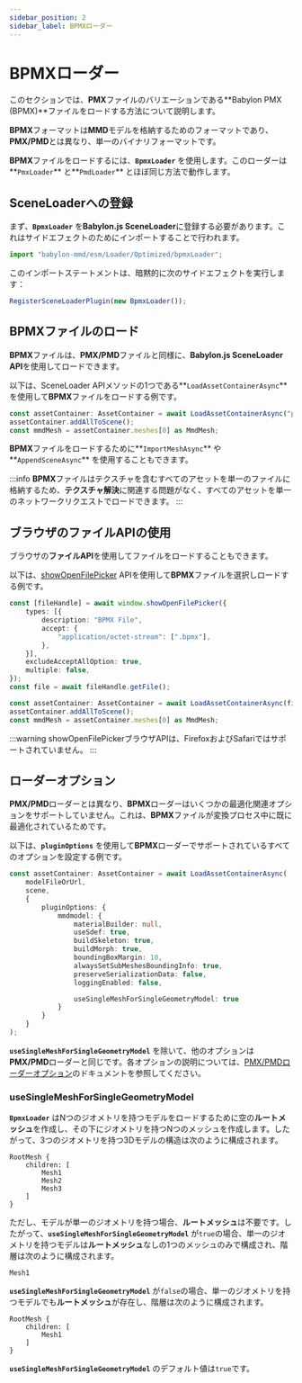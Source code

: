 ```yaml
---
sidebar_position: 2
sidebar_label: BPMXローダー
---
```


# BPMXローダー

このセクションでは、**PMX**ファイルのバリエーションである**Babylon PMX (BPMX)**ファイルをロードする方法について説明します。

**BPMX**フォーマットは**MMD**モデルを格納するためのフォーマットであり、**PMX/PMD**とは異なり、単一のバイナリフォーマットです。

**BPMX**ファイルをロードするには、**`BpmxLoader`** を使用します。このローダーは**`PmxLoader`** と**`PmdLoader`** とほぼ同じ方法で動作します。

## SceneLoaderへの登録

まず、**`BpmxLoader`** を**Babylon.js SceneLoader**に登録する必要があります。これはサイドエフェクトのためにインポートすることで行われます。

```typescript
import "babylon-mmd/esm/Loader/Optimized/bpmxLoader";
```

このインポートステートメントは、暗黙的に次のサイドエフェクトを実行します：

```typescript
RegisterSceneLoaderPlugin(new BpmxLoader());
```

## BPMXファイルのロード

**BPMX**ファイルは、**PMX/PMD**ファイルと同様に、**Babylon.js SceneLoader API**を使用してロードできます。

以下は、SceneLoader APIメソッドの1つである**`LoadAssetContainerAsync`** を使用して**BPMX**ファイルをロードする例です。

```typescript
const assetContainer: AssetContainer = await LoadAssetContainerAsync("path/to/mmdModel.bpmx", scene);
assetContainer.addAllToScene(); 
const mmdMesh = assetContainer.meshes[0] as MmdMesh;
```

**BPMX**ファイルをロードするために**`ImportMeshAsync`** や**`AppendSceneAsync`** を使用することもできます。

:::info
**BPMX**ファイルはテクスチャを含むすべてのアセットを単一のファイルに格納するため、**テクスチャ解決**に関連する問題がなく、すべてのアセットを単一のネットワークリクエストでロードできます。
:::

## ブラウザのファイルAPIの使用

ブラウザの**ファイルAPI**を使用してファイルをロードすることもできます。

以下は、[showOpenFilePicker](https://developer.mozilla.org/en-US/docs/Web/API/Window/showOpenFilePicker) APIを使用して**BPMX**ファイルを選択しロードする例です。

```typescript
const [fileHandle] = await window.showOpenFilePicker({
    types: [{
        description: "BPMX File",
        accept: {
            "application/octet-stream": [".bpmx"],
        },
    }],
    excludeAcceptAllOption: true,
    multiple: false,
});
const file = await fileHandle.getFile();

const assetContainer: AssetContainer = await LoadAssetContainerAsync(file, scene);
assetContainer.addAllToScene(); 
const mmdMesh = assetContainer.meshes[0] as MmdMesh;
```

:::warning
showOpenFilePickerブラウザAPIは、FirefoxおよびSafariではサポートされていません。
:::

## ローダーオプション

**PMX/PMD**ローダーとは異なり、**BPMX**ローダーはいくつかの最適化関連オプションをサポートしていません。これは、**BPMX**ファイルが変換プロセス中に既に最適化されているためです。

以下は、**`pluginOptions`** を使用して**BPMX**ローダーでサポートされているすべてのオプションを設定する例です。

```typescript
const assetContainer: AssetContainer = await LoadAssetContainerAsync(
    modelFileOrUrl,
    scene,
    {
        pluginOptions: {
            mmdmodel: {
                materialBuilder: null,
                useSdef: true,
                buildSkeleton: true,
                buildMorph: true,
                boundingBoxMargin: 10,
                alwaysSetSubMeshesBoundingInfo: true,
                preserveSerializationData: false,
                loggingEnabled: false,

                useSingleMeshForSingleGeometryModel: true
            }
        }
    }
);
```

**`useSingleMeshForSingleGeometryModel`** を除いて、他のオプションは**PMX/PMD**ローダーと同じです。各オプションの説明については、[PMX/PMDローダーオプション](../../#loader-options)のドキュメントを参照してください。

### useSingleMeshForSingleGeometryModel

**`BpmxLoader`** はNつのジオメトリを持つモデルをロードするために空の**ルートメッシュ**を作成し、その下にジオメトリを持つNつのメッシュを作成します。したがって、3つのジオメトリを持つ3Dモデルの構造は次のように構成されます。

```
RootMesh {
    children: [
        Mesh1
        Mesh2
        Mesh3
    ]
}
```

ただし、モデルが単一のジオメトリを持つ場合、**ルートメッシュ**は不要です。したがって、**`useSingleMeshForSingleGeometryModel`** が`true`の場合、単一のジオメトリを持つモデルは**ルートメッシュ**なしの1つのメッシュのみで構成され、階層は次のように構成されます。

```
Mesh1
```

**`useSingleMeshForSingleGeometryModel`** が`false`の場合、単一のジオメトリを持つモデルでも**ルートメッシュ**が存在し、階層は次のように構成されます。

```
RootMesh {
    children: [
        Mesh1
    ]
}
```

**`useSingleMeshForSingleGeometryModel`** のデフォルト値は`true`です。
